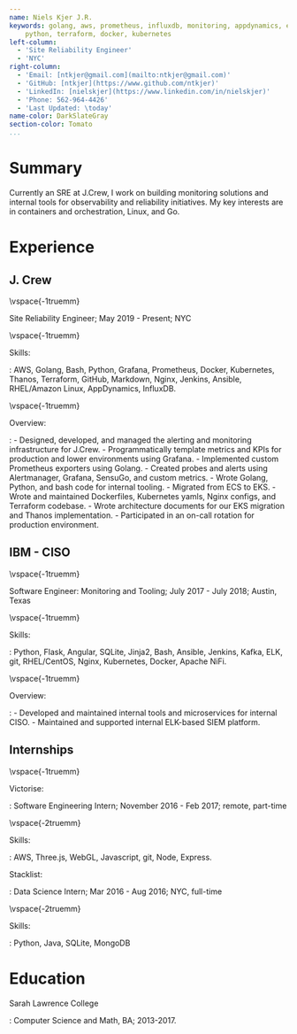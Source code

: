 ```yaml
---
name: Niels Kjer J.R.
keywords: golang, aws, prometheus, influxdb, monitoring, appdynamics, eks
	python, terraform, docker, kubernetes
left-column:
  - 'Site Reliability Engineer'
  - 'NYC'
right-column:
  - 'Email: [ntkjer@gmail.com](mailto:ntkjer@gmail.com)'
  - 'GitHub: [ntkjer](https://www.github.com/ntkjer)'
  - 'LinkedIn: [nielskjer](https://www.linkedin.com/in/nielskjer)'
  - 'Phone: 562-964-4426'
  - 'Last Updated: \today'
name-color: DarkSlateGray
section-color: Tomato
...
```



# Summary

Currently an SRE at J.Crew, I work on building monitoring solutions and internal tools for observability and reliability initiatives. My key interests are in containers and orchestration, Linux, and Go. 


# Experience

## J. Crew  

\vspace{-1truemm}

Site Reliability Engineer; May 2019 - Present; NYC

\vspace{-1truemm}

Skills:

: AWS, Golang, Bash, Python, Grafana, Prometheus, Docker, Kubernetes, Thanos,
    Terraform, GitHub, Markdown, Nginx, Jenkins, Ansible, RHEL/Amazon Linux, AppDynamics, InfluxDB.

\vspace{-1truemm}

Overview:

:   - Designed, developed, and managed the alerting and monitoring infrastructure for J.Crew. 
    - Programmatically template metrics and KPIs for production and lower environments using Grafana.
    - Implemented custom Prometheus exporters using Golang. 
    - Created probes and alerts using Alertmanager, Grafana, SensuGo, and custom metrics. 
    - Wrote Golang, Python, and bash code for internal tooling.
    - Migrated from ECS to EKS.
    - Wrote and maintained Dockerfiles, Kubernetes yamls, Nginx configs, and Terraform codebase.
    - Wrote architecture documents for our EKS migration and Thanos implementation.
    - Participated in an on-call rotation for production environment.

## IBM - CISO

\vspace{-1truemm}

Software Engineer: Monitoring and Tooling; July 2017 - July 2018; Austin, Texas

\vspace{-1truemm}

Skills:

: Python, Flask, Angular, SQLite, Jinja2, Bash, Ansible, Jenkins, Kafka, ELK, git, RHEL/CentOS, Nginx, Kubernetes, Docker, Apache NiFi.

\vspace{-1truemm}

Overview:

:   - Developed and maintained internal tools and microservices for internal CISO.
    - Maintained and supported internal ELK-based SIEM platform.

## Internships

\vspace{-1truemm}

Victorise:

:   Software Engineering Intern; November 2016 - Feb 2017; remote, part-time

\vspace{-2truemm}

Skills:

:   AWS, Three.js, WebGL, Javascript, git, Node, Express.


Stacklist:

:   Data Science Intern; Mar 2016 - Aug 2016; NYC, full-time

\vspace{-2truemm}

Skills:

:   Python, Java, SQLite, MongoDB 


# Education

Sarah Lawrence College

:   Computer Science and Math, BA; 2013-2017.
